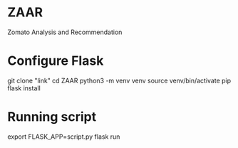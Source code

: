 # ZAAR
Zomato Analysis and Recommendation

# Configure Flask
git clone "link"
cd ZAAR
python3 -m venv venv
source venv/bin/activate
pip flask install

# Running script
export FLASK_APP=script.py
flask run

